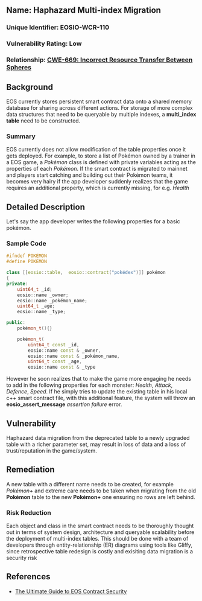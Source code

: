 <br/>

## Name: Haphazard Multi-index Migration

### Unique Identifier: EOSIO-WCR-110

### Vulnerability Rating: Low

### Relationship: [CWE-669: Incorrect Resource Transfer Between Spheres](https://cwe.mitre.org/data/definitions/669.html)

## Background

EOS currently stores persistent smart contract data onto a shared memory database for sharing across different actions. For storage of more complex data structures that need to be queryable by multiple indexes, a **multi_index table** need to be constructed.

### Summary

EOS currently does not allow modification of the table properties once it gets deployed. For example, to store a list of Pokémon owned by a trainer in a EOS game, a _Pokémon_ class is defined with private variables acting as the properties of each _Pokémon_. If the smart contract is migrated to mainnet and players start catching and building out their Pokémon teams, it becomes very hairy if the app developer suddenly realizes that the game requires an additional property, which is currently missing, for e.g. _Health_


## Detailed Description

Let's say the app developer writes the following properties for a basic pokémon.

### Sample Code 
```c++
#ifndef POKEMON
#define POKEMON

class [[eosio::table,  eosio::contract("pokédex")]] pokémon
{
private:    
    uint64_t _id;
    eosio::name _owner;
    eosio::name _pokémon_name;
    uint64_t _age;
    eosio::name _type;

public:    
    pokémon_t(){}

    pokémon_t(
        uint64_t const _id, 
        eosio::name const & _owner, 
        eosio::name const & _pokémon_name, 
        uint64_t const _age, 
        eosio::name const & _type
```

However he soon realizes that to make the game more engaging he needs to add in the following properties for each monster: _Health_, _Attack_, _Defence_, _Speed_. If he simply tries to update the existing table in his local c++ smart contract file, with this additional feature, the system will throw an **eosio_assert_message** _assertion failure_ error. 

## Vulnerability

Haphazard data migration from the deprecated table to a newly upgraded table with a richer parameter set, may result in loss of data and a loss of trust/reputation in the game/system.

## Remediation

A new table with a different name needs to be created, for example _Pokémon+_ and extreme care needs to be taken when migrating from the old __Pokémon__ table to the new __Pokémon+__ one ensuring no rows are left behind. 

### Risk Reduction

Each object and class in the smart contract needs to be thoroughly thought out in terms of system design, architecture and queryable scalability before the deployment of multi-index tables. This should be done with a team of developers through entity-relationship (ER) diagrams using tools like Gliffy, since retrospective table redesign is costly and exisiting data migration is a security risk

## References

- [The Ultimate Guide to EOS Contract Security](https://blockgeeks.com/guides/eos-smart-contract-security/)